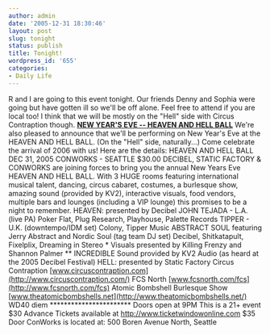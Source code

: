 ```yaml
---
author: admin
date: '2005-12-31 18:30:46'
layout: post
slug: tonight
status: publish
title: Tonight!
wordpress_id: '655'
categories:
- Daily Life
---
```


R and I are going to this event tonight. Our friends Denny and Sophia
were going but have gotten ill so we'll be off alone. Feel free to
attend if you are local too! I think that we will be mostly on the
"Hell" side with Circus Contraption though. **[NEW YEAR'S EVE -- HEAVEN
AND HELL BALL](http://www.conworks.org/detail_heaven_hell.htm)** We're
also pleased to announce that we'll be performing on New Year's Eve at
the HEAVEN AND HELL BALL. (On the "Hell" side, naturally...) Come
celebrate the arrival of 2006 with us! Here are the details: HEAVEN AND
HELL BALL DEC 31, 2005 CONWORKS - SEATTLE $30.00 DECIBEL, STATIC FACTORY
& CONWORKS are joining forces to bring you the annual New Years Eve
HEAVEN AND HELL BALL. With 3 HUGE rooms featuring international musical
talent, dancing, circus cabaret, costumes, a burlesque show, amazing
sound (provided by KV2), interactive visuals, food vendors, multiple
bars and lounges (including a VIP lounge) this promises to be a night to
remember. HEAVEN: presented by Decibel JOHN TEJADA - L.A. (live PA)
Poker Flat, Plug Research, Playhouse, Palette Records TIPPER - U.K.
(downtempo/IDM set) Colony, Tipper Music ABSTRACT SOUL featuring Jerry
Abstract and Nordic Soul (tag team DJ set) Decibel, Shitkatapult,
Fixelplix, Dreaming in Stereo \* Visuals presented by Killing Frenzy and
Shannon Palmer \*\* INCREDIBLE Sound provided by KV2 Audio (as heard at
the 2005 Decibel Festival) HELL: presented by Static Factory Circus
Contraption
[www.circuscontraption.com](http://www.circuscontraption.com/) FCS North
[www.fcsnorth.com/fcs](http://www.fcsnorth.com/fcs) Atomic Bombshell
Burlesque Show
[www.theatomicbombshells.net](http://www.theatomicbombshells.net/) WD40
diem \*\*\*\*\*\*\*\*\*\*\*\*\*\*\*\*\*\*\*\*\*\*\* Doors open at 9PM
This is a 21+ event $30 Advance Tickets available at
http://www.ticketwindowonline.com $35 Door ConWorks is located at: 500
Boren Avenue North, Seattle
